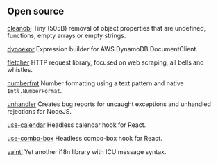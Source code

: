 ## Open source

[cleanobj](https://github.com/tuplo/cleanobj)
Tiny (505B) removal of object properties that are undefined, functions, empty arrays or empty strings.

[dynoexpr](https://github.com/tuplo/dynoexpr)
Expression builder for AWS.DynamoDB.DocumentClient.

[fletcher](https://github.com/tuplo/fletcher)
HTTP request library, focused on web scraping, all bells and whistles.

[numberfmt](https://github.com/tuplo/numberfmt)
Number formatting using a text pattern and native `Intl.NumberFormat`.

[unhandler](https://github.com/tuplo/unhandler)
Creates bug reports for uncaught exceptions and unhandled rejections for NodeJS.

[use-calendar](https://github.com/tuplo/use-calendar)
Headless calendar hook for React.

[use-combo-box](https://github.com/tuplo/use-combo-box)
Headless combo-box hook for React.

[yaintl](https://github.com/tuplo/yaintl)
Yet another i18n library with ICU message syntax.

